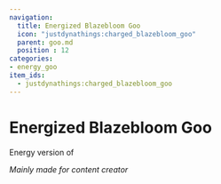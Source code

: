 ```yaml
---
navigation:
  title: Energized Blazebloom Goo
  icon: "justdynathings:charged_blazebloom_goo"
  parent: goo.md
  position : 12
categories:
- energy_goo
item_ids:
  - justdynathings:charged_blazebloom_goo
---
```


# Energized Blazebloom Goo

Energy version of <ItemLink id="justdirethings:gooblock_tier2"/>

<BlockImage id="justdynathings:charged_blazebloom_goo" scale="4.0" p:alive="false"/>
<BlockImage id="justdynathings:charged_blazebloom_goo" scale="4.0" p:alive="true"/>

*Mainly made for content creator*

<RecipeFor id="justdynathings:charged_blazebloom_goo" />